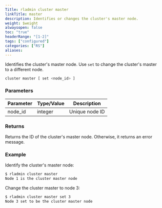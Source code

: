 ```yaml
---
Title: rladmin cluster master
linkTitle: master
description: Identifies or changes the cluster's master node.
weight: $weight
alwaysopen: false
toc: "true"
headerRange: "[1-2]"
tags: ["configured"]
categories: ["RS"]
aliases:
---
```


Identifies the cluster's master node. Use `set` to change the cluster's master to a different node.

```sh
cluster master [ set <node_id> ]
```

### Parameters

| Parameter | Type/Value | Description |
|-----------|------------|-------------|
| node_id | integer | Unique node ID |

### Returns

Returns the ID of the cluster's master node. Otherwise, it returns an error message.

### Example

Identify the cluster's master node:

```sh
$ rladmin cluster master
Node 1 is the cluster master node
```

Change the cluster master to node 3:

```sh
$ rladmin cluster master set 3
Node 3 set to be the cluster master node
```
